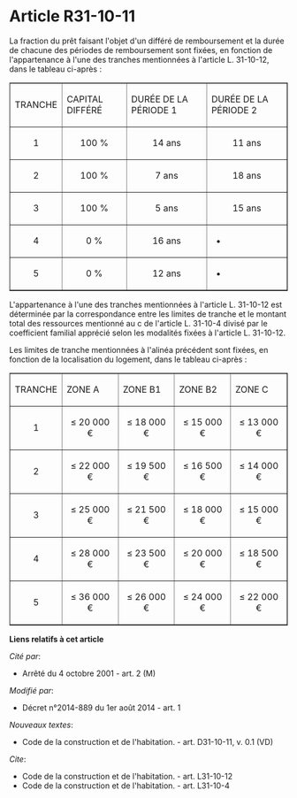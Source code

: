 # Article R31-10-11

La fraction du prêt faisant l'objet d'un différé de remboursement et la durée de chacune des périodes de remboursement sont
fixées, en fonction de l'appartenance à l'une des tranches mentionnées à l'article L. 31-10-12, dans le tableau ci-après : 

<table width="740" align="center" border="1">
  <tbody>
    <tr>
      <td>

TRANCHE 

</td>
      <td>

CAPITAL DIFFÉRÉ 

</td>
      <td>

DURÉE DE LA PÉRIODE 1 

</td>
      <td>

DURÉE DE LA PÉRIODE 2

</td>
    </tr>
    <tr>
      <td align="center">

1 

</td>
      <td align="center">

100 % 

</td>
      <td align="center">

14 ans 

</td>
      <td align="center">

11 ans 

</td>
    </tr>
    <tr>
      <td align="center">

2 

</td>
      <td align="center">

100 % 

</td>
      <td align="center">

7 ans 

</td>
      <td align="center">

18 ans 

</td>
    </tr>
    <tr>
      <td align="center">

3 

</td>
      <td align="center">

100 % 

</td>
      <td align="center">

5 ans 

</td>
      <td align="center">

15 ans 

</td>
    </tr>
    <tr>
      <td align="center">

4 

</td>
      <td align="center">

0 % 

</td>
      <td align="center">

16 ans 

</td>
      <td align="center">

- 

</td>
    </tr>
    <tr>
      <td align="center">

5 

</td>
      <td align="center">

0 % 

</td>
      <td align="center">

12 ans 

</td>
      <td align="center">

- 

</td>
    </tr>
  </tbody>
</table>

L'appartenance à l'une des tranches mentionnées à l'article L. 31-10-12 est déterminée par la correspondance entre les
limites de tranche et le montant total des ressources mentionné au c de l'article L. 31-10-4 divisé par le coefficient
familial apprécié selon les modalités fixées à l'article L. 31-10-12. 

Les limites de tranche mentionnées à l'alinéa précédent sont fixées, en fonction de la localisation du logement, dans le
tableau ci-après : 

<table border="1" width="740" align="center">
  <tbody>
    <tr>
      <td>

TRANCHE 

</td>
      <td>

ZONE A 

</td>
      <td>

ZONE B1 

</td>
      <td>

ZONE B2

</td>
      <td>

ZONE C 

</td>
    </tr>
    <tr>
      <td align="center">

1 

</td>
      <td align="center">

≤ 20 000 € 

</td>
      <td align="center">

≤ 18 000 € 

</td>
      <td align="center">

≤ 15 000 € 

</td>
      <td align="center">

≤ 13 000 € 

</td>
    </tr>
    <tr>
      <td align="center">

2 

</td>
      <td align="center">

≤ 22 000 € 

</td>
      <td align="center">

≤ 19 500 € 

</td>
      <td align="center">

≤ 16 500 € 

</td>
      <td align="center">

≤ 14 000 € 

</td>
    </tr>
    <tr>
      <td align="center">

3 

</td>
      <td align="center">

≤ 25 000 € 

</td>
      <td align="center">

≤ 21 500 € 

</td>
      <td align="center">

≤ 18 000 € 

</td>
      <td align="center">

≤ 15 000 € 

</td>
    </tr>
    <tr>
      <td align="center">

4 

</td>
      <td align="center">

≤ 28 000 € 

</td>
      <td align="center">

≤ 23 500 € 

</td>
      <td align="center">

≤ 20 000 € 

</td>
      <td align="center">

≤ 18 500 € 

</td>
    </tr>
    <tr>
      <td align="center">

5 

</td>
      <td align="center">

≤ 36 000 € 

</td>
      <td align="center">

≤ 26 000 € 

</td>
      <td align="center">

≤ 24 000 € 

</td>
      <td align="center">

≤ 22 000 €</td>
    </tr>
  </tbody>
</table>

**Liens relatifs à cet article**

_Cité par_:

  - Arrêté du 4 octobre 2001 - art. 2 (M)

_Modifié par_:

  - Décret n°2014-889 du 1er août 2014 - art. 1

_Nouveaux textes_:

  - Code de la construction et de l'habitation. - art. D31-10-11, v. 0.1 (VD)

_Cite_:

  - Code de la construction et de l'habitation. - art. L31-10-12
  - Code de la construction et de l'habitation. - art. L31-10-4
